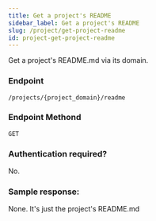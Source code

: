 ```yaml
---
title: Get a project's README
sidebar_label: Get a project's README
slug: /project/get-project-readme
id: project-get-project-readme
---
```

Get a project's README.md via its domain.

### Endpoint

```
/projects/{project_domain}/readme
```

### Endpoint Methond
`GET`

### Authentication required?
No.

### Sample response:
None. It's just the project's README.md
